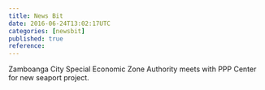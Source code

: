 ```yaml
---
title: News Bit
date: 2016-06-24T13:02:17UTC
categories: [newsbit]
published: true
reference: 
---
```


Zamboanga City Special Economic Zone Authority meets with PPP Center for new seaport project.
